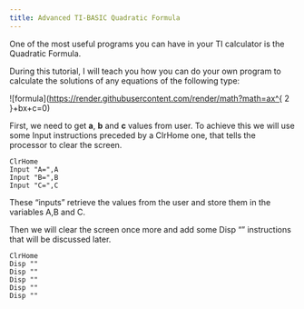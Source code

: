 ```yaml
---
title: Advanced TI-BASIC Quadratic Formula
---
```


One of the most useful programs you can have in your TI calculator is the Quadratic Formula.

During this tutorial, I will teach you how you can do your own program to calculate the solutions of any equations of the following type:

![formula](https://render.githubusercontent.com/render/math?math=ax^{ 2 }+bx+c=0)

First, we need to get **a**, **b** and **c** values from user. To achieve this we will use some Input instructions preceded by a ClrHome one, that tells the processor to clear the screen.

```
ClrHome
Input "A=",A
Input "B=",B
Input "C=",C
```

These “inputs” retrieve the values from the user and store them in the variables A,B and C.

Then we will clear the screen once more and add some Disp “” instructions that will be discussed later.

```
ClrHome
Disp ""
Disp ""
Disp ""
Disp ""
Disp ""
```